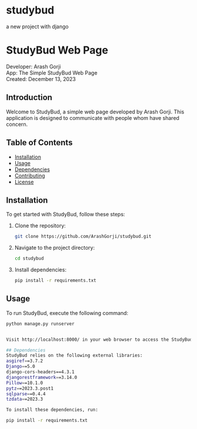 # studybud
a new project with django
# StudyBud Web Page

Developer: Arash Gorji  
App: The Simple StudyBud Web Page  
Created: December 13, 2023

## Introduction

Welcome to StudyBud, a simple web page developed by Arash Gorji. This application is designed to communicate with people whom have shared concern.

## Table of Contents
- [Installation](#installation)
- [Usage](#usage)
- [Dependencies](#dependencies)
- [Contributing](#contributing)
- [License](#license)

## Installation

To get started with StudyBud, follow these steps:

1. Clone the repository:

    ```bash
    git clone https://github.com/ArashGorji/studybud.git
    ```

2. Navigate to the project directory:

    ```bash
    cd studybud
    ```

3. Install dependencies:

    ```bash
    pip install -r requirements.txt
    ```

## Usage

To run StudyBud, execute the following command:

```bash
python manage.py runserver


Visit http://localhost:8000/ in your web browser to access the StudyBud web page.

## Dependencies
StudyBud relies on the following external libraries:
asgiref==3.7.2
Django==5.0
django-cors-headers==4.3.1
djangorestframework==3.14.0
Pillow==10.1.0
pytz==2023.3.post1
sqlparse==0.4.4
tzdata==2023.3

To install these dependencies, run:

pip install -r requirements.txt

